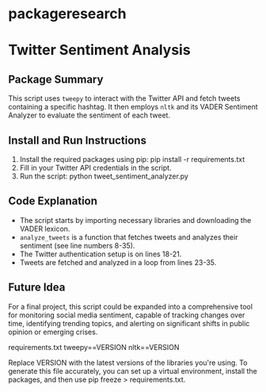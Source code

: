# packageresearch

# Twitter Sentiment Analysis

## Package Summary
This script uses `tweepy` to interact with the Twitter API and fetch tweets containing a specific hashtag. It then employs `nltk` and its VADER Sentiment Analyzer to evaluate the sentiment of each tweet.

## Install and Run Instructions
1. Install the required packages using pip:
pip install -r requirements.txt
2. Fill in your Twitter API credentials in the script.
3. Run the script:
python tweet_sentiment_analyzer.py

## Code Explanation
- The script starts by importing necessary libraries and downloading the VADER lexicon.
- `analyze_tweets` is a function that fetches tweets and analyzes their sentiment (see line numbers 8-35).
- The Twitter authentication setup is on lines 18-21.
- Tweets are fetched and analyzed in a loop from lines 23-35.

## Future Idea
For a final project, this script could be expanded into a comprehensive tool for monitoring social media sentiment, capable of tracking changes over time, identifying trending topics, and alerting on significant shifts in public opinion or emerging crises.

requirements.txt
tweepy==VERSION
nltk==VERSION

Replace VERSION with the latest versions of the libraries you're using. To generate this file accurately, you can set up a virtual environment, install the packages, and then use pip freeze > requirements.txt.
